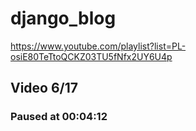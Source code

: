 # django_blog

https://www.youtube.com/playlist?list=PL-osiE80TeTtoQCKZ03TU5fNfx2UY6U4p

## Video 6/17

### Paused at 00:04:12
